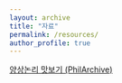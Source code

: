 ```yaml
---
layout: archive
title: "자료"
permalink: /resources/
author_profile: true
---
```


[양상논리 맛보기 (PhilArchive)](https://philpapers.org/rec/TRUTEK)

